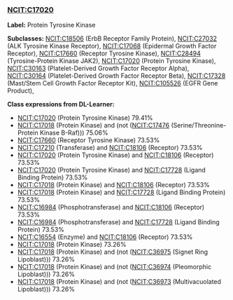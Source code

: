 
### [NCIT:C17020](http://purl.obolibrary.org/obo/NCIT_C17020)
**Label:** Protein Tyrosine Kinase

**Subclasses:** [NCIT:C18506](http://purl.obolibrary.org/obo/NCIT_C18506) (ErbB Receptor Family Protein), [NCIT:C27032](http://purl.obolibrary.org/obo/NCIT_C27032) (ALK Tyrosine Kinase Receptor), [NCIT:C17068](http://purl.obolibrary.org/obo/NCIT_C17068) (Epidermal Growth Factor Receptor), [NCIT:C17660](http://purl.obolibrary.org/obo/NCIT_C17660) (Receptor Tyrosine Kinase), [NCIT:C28494](http://purl.obolibrary.org/obo/NCIT_C28494) (Tyrosine-Protein Kinase JAK2), [NCIT:C17020](http://purl.obolibrary.org/obo/NCIT_C17020) (Protein Tyrosine Kinase), [NCIT:C30163](http://purl.obolibrary.org/obo/NCIT_C30163) (Platelet-Derived Growth Factor Receptor Alpha), [NCIT:C30164](http://purl.obolibrary.org/obo/NCIT_C30164) (Platelet-Derived Growth Factor Receptor Beta), [NCIT:C17328](http://purl.obolibrary.org/obo/NCIT_C17328) (Mast/Stem Cell Growth Factor Receptor Kit), [NCIT:C105526](http://purl.obolibrary.org/obo/NCIT_C105526) (EGFR Gene Product), 

**Class expressions from DL-Learner:**

- [NCIT:C17020](http://purl.obolibrary.org/obo/NCIT_C17020) (Protein Tyrosine Kinase) 79.41%
- [NCIT:C17018](http://purl.obolibrary.org/obo/NCIT_C17018) (Protein Kinase) and (not ([NCIT:C17476](http://purl.obolibrary.org/obo/NCIT_C17476) (Serine/Threonine-Protein Kinase B-Raf))) 75.06%
- [NCIT:C17660](http://purl.obolibrary.org/obo/NCIT_C17660) (Receptor Tyrosine Kinase) 73.53%
- [NCIT:C17210](http://purl.obolibrary.org/obo/NCIT_C17210) (Transferase) and [NCIT:C18106](http://purl.obolibrary.org/obo/NCIT_C18106) (Receptor) 73.53%
- [NCIT:C17020](http://purl.obolibrary.org/obo/NCIT_C17020) (Protein Tyrosine Kinase) and [NCIT:C18106](http://purl.obolibrary.org/obo/NCIT_C18106) (Receptor) 73.53%
- [NCIT:C17020](http://purl.obolibrary.org/obo/NCIT_C17020) (Protein Tyrosine Kinase) and [NCIT:C17728](http://purl.obolibrary.org/obo/NCIT_C17728) (Ligand Binding Protein) 73.53%
- [NCIT:C17018](http://purl.obolibrary.org/obo/NCIT_C17018) (Protein Kinase) and [NCIT:C18106](http://purl.obolibrary.org/obo/NCIT_C18106) (Receptor) 73.53%
- [NCIT:C17018](http://purl.obolibrary.org/obo/NCIT_C17018) (Protein Kinase) and [NCIT:C17728](http://purl.obolibrary.org/obo/NCIT_C17728) (Ligand Binding Protein) 73.53%
- [NCIT:C16984](http://purl.obolibrary.org/obo/NCIT_C16984) (Phosphotransferase) and [NCIT:C18106](http://purl.obolibrary.org/obo/NCIT_C18106) (Receptor) 73.53%
- [NCIT:C16984](http://purl.obolibrary.org/obo/NCIT_C16984) (Phosphotransferase) and [NCIT:C17728](http://purl.obolibrary.org/obo/NCIT_C17728) (Ligand Binding Protein) 73.53%
- [NCIT:C16554](http://purl.obolibrary.org/obo/NCIT_C16554) (Enzyme) and [NCIT:C18106](http://purl.obolibrary.org/obo/NCIT_C18106) (Receptor) 73.53%
- [NCIT:C17018](http://purl.obolibrary.org/obo/NCIT_C17018) (Protein Kinase) 73.26%
- [NCIT:C17018](http://purl.obolibrary.org/obo/NCIT_C17018) (Protein Kinase) and (not ([NCIT:C36975](http://purl.obolibrary.org/obo/NCIT_C36975) (Signet Ring Lipoblast))) 73.26%
- [NCIT:C17018](http://purl.obolibrary.org/obo/NCIT_C17018) (Protein Kinase) and (not ([NCIT:C36974](http://purl.obolibrary.org/obo/NCIT_C36974) (Pleomorphic Lipoblast))) 73.26%
- [NCIT:C17018](http://purl.obolibrary.org/obo/NCIT_C17018) (Protein Kinase) and (not ([NCIT:C36973](http://purl.obolibrary.org/obo/NCIT_C36973) (Multivacuolated Lipoblast))) 73.26%


